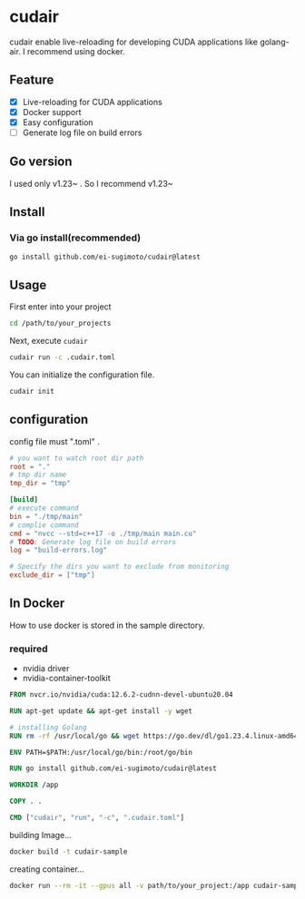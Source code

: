# cudair

cudair enable live-reloading for developing CUDA applications like golang-air.
I recommend using docker.

## Feature

- [x] Live-reloading for CUDA applications
- [x] Docker support
- [x] Easy configuration
- [ ] Generate log file on build errors

## Go version

I used only v1.23~ . So I recommend v1.23~

## Install

### Via go install(recommended)

```bash
go install github.com/ei-sugimoto/cudair@latest
```

## Usage

First enter into your project

```bash
cd /path/to/your_projects
```

Next, execute `cudair`

```bash
cudair run -c .cudair.toml
```

You can initialize the configuration file.

```bash
cudair init
```

## configuration

config file must ".toml" .

```toml
# you want to watch root dir path
root = "."
# tmp dir name
tmp_dir = "tmp"

[build]
# execute command
bin = "./tmp/main"
# complie command
cmd = "nvcc --std=c++17 -o ./tmp/main main.cu"
# TODO: Generate log file on build errors
log = "build-errors.log"

# Specify the dirs you want to exclude from monitoring
exclude_dir = ["tmp"]
```

## In Docker

How to use docker is stored in the sample directory.

### required

- nvidia driver
- nvidia-container-toolkit

```Dockerfile
FROM nvcr.io/nvidia/cuda:12.6.2-cudnn-devel-ubuntu20.04

RUN apt-get update && apt-get install -y wget

# installing Golang
RUN rm -rf /usr/local/go && wget https://go.dev/dl/go1.23.4.linux-amd64.tar.gz && tar -C /usr/local -xzf go1.23.4.linux-amd64.tar.gz

ENV PATH=$PATH:/usr/local/go/bin:/root/go/bin

RUN go install github.com/ei-sugimoto/cudair@latest

WORKDIR /app

COPY . .

CMD ["cudair", "run", "-c", ".cudair.toml"]
```

building Image...

```bash
docker build -t cudair-sample
```

creating container...

```bash
docker run --rm -it --gpus all -v path/to/your_project:/app cudair-sample
```

